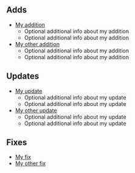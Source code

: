 <!--- Please remove any sections that don't apply to this release -->

## Adds
* [My addition](https://github.com/dialpad/dialtone/pull/PULL_REQUEST_ID)
  * Optional additional info about my addition
  * Optional additional info about my addition
* [My other addition](https://github.com/dialpad/dialtone/pull/PULL_REQUEST_ID)
  * Optional additional info about my addition
  * Optional additional info about my addition

## Updates
* [My update](https://github.com/dialpad/dialtone/pull/PULL_REQUEST_ID)
  * Optional additional info about my update
  * Optional additional info about my update
* [My other update](https://github.com/dialpad/dialtone/pull/PULL_REQUEST_ID)
  * Optional additional info about my update
  * Optional additional info about my update

## Fixes
* [My fix](https://github.com/dialpad/dialtone/pull/PULL_REQUEST_ID)
* [My other fix](https://github.com/dialpad/dialtone/pull/PULL_REQUEST_ID)
